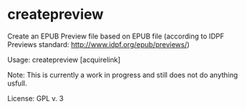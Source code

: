 createpreview
=============

Create an EPUB Preview file based on EPUB file (according to IDPF Previews standard: http://www.idpf.org/epub/previews/)

Usage: createpreview <ebubfile> <num> <newfilename> [acquirelink]

Note: This is currently a work in progress and still does not do anything usfull.

License: GPL v. 3



